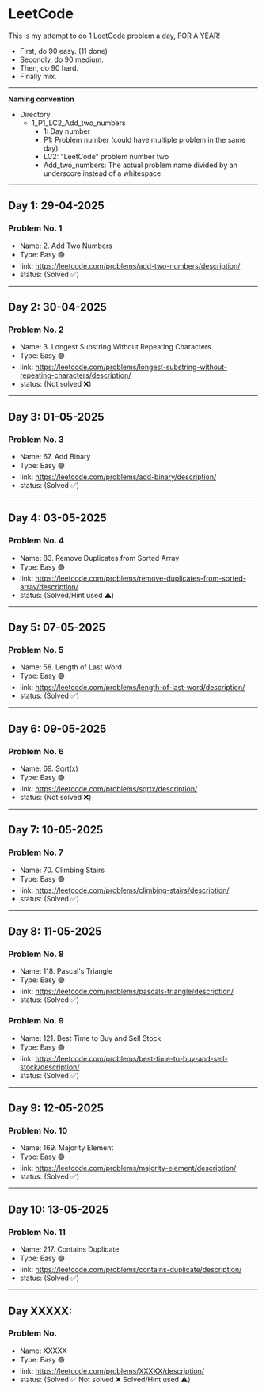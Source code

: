 # LeetCode

This is my attempt to do 1 LeetCode problem a day, FOR A YEAR!
- First, do 90 easy. (11 done)
- Secondly, do 90 medium.
- Then, do 90 hard.
- Finally mix.

___
**Naming convention**
- Directory
    - 1_P1_LC2_Add_two_numbers
        - 1: Day number
        - P1: Problem number (could have multiple problem in the same day)
        - LC2: "LeetCode" problem number two
        - Add_two_numbers: The actual problem name divided by an underscore instead of a whitespace.
___
## Day 1: 29-04-2025
### Problem No. 1

- Name: 2. Add Two Numbers
- Type: Easy 🟢
- link: https://leetcode.com/problems/add-two-numbers/description/
- status: (Solved ✅)
___
## Day 2: 30-04-2025
### Problem No. 2

- Name: 3. Longest Substring Without Repeating Characters
- Type: Easy 🟢
- link: https://leetcode.com/problems/longest-substring-without-repeating-characters/description/
- status: (Not solved ❌)
___
## Day 3: 01-05-2025
### Problem No. 3

- Name: 67. Add Binary
- Type: Easy 🟢
- link: https://leetcode.com/problems/add-binary/description/
- status: (Solved ✅)
___
## Day 4: 03-05-2025
### Problem No. 4

- Name: 83. Remove Duplicates from Sorted Array
- Type: Easy 🟢
- link: https://leetcode.com/problems/remove-duplicates-from-sorted-array/description/
- status: (Solved/Hint used ⚠️)
___
## Day 5: 07-05-2025
### Problem No. 5

- Name: 58. Length of Last Word
- Type: Easy 🟢
- link: https://leetcode.com/problems/length-of-last-word/description/
- status: (Solved ✅)
___
## Day 6: 09-05-2025
### Problem No. 6

- Name: 69. Sqrt(x)
- Type: Easy 🟢
- link: https://leetcode.com/problems/sqrtx/description/
- status: (Not solved ❌)
___
## Day 7: 10-05-2025
### Problem No. 7

- Name: 70. Climbing Stairs
- Type: Easy 🟢
- link: https://leetcode.com/problems/climbing-stairs/description/
- status: (Solved ✅)
___
## Day 8: 11-05-2025
### Problem No. 8
- Name: 118. Pascal's Triangle
- Type: Easy 🟢
- link: https://leetcode.com/problems/pascals-triangle/description/
- status: (Solved ✅)

### Problem No. 9
- Name: 121. Best Time to Buy and Sell Stock
- Type: Easy 🟢
- link: https://leetcode.com/problems/best-time-to-buy-and-sell-stock/description/
- status: (Solved ✅)

___
## Day 9: 12-05-2025
### Problem No. 10

- Name: 169. Majority Element
- Type: Easy 🟢
- link: https://leetcode.com/problems/majority-element/description/
- status: (Solved ✅)
___
## Day 10: 13-05-2025
### Problem No. 11

- Name: 217. Contains Duplicate
- Type: Easy 🟢
- link: https://leetcode.com/problems/contains-duplicate/description/
- status: (Solved ✅)
___
## Day XXXXX:
### Problem No. 

- Name: XXXXX
- Type: Easy 🟢
- link: https://leetcode.com/problems/XXXXX/description/
- status: (Solved ✅ Not solved ❌ Solved/Hint used ⚠️)
